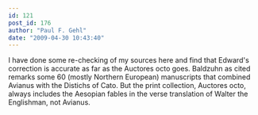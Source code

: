 ```yaml
---
id: 121
post_id: 176
author: "Paul F. Gehl"
date: "2009-04-30 10:43:40"
---
```

I have done some re-checking of my sources here and find that Edward's correction is accurate as far as the Auctores octo goes. Baldzuhn as cited remarks some 60 (mostly Northern European) manuscripts that combined Avianus with the Distichs of Cato. But the print collection, Auctores octo, always includes the Aesopian fables in the verse translation of Walter the Englishman, not Avianus.
